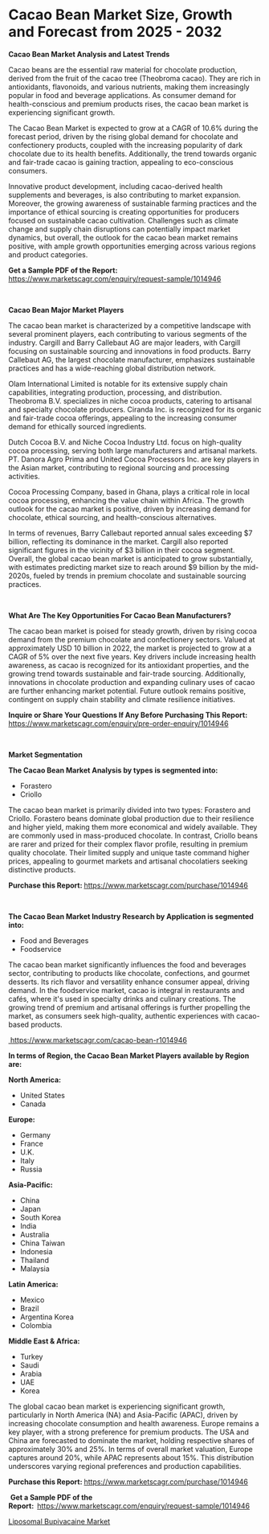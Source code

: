 <p><h1>Cacao Bean Market Size, Growth and Forecast from 2025 - 2032</h1></p><p><strong>Cacao Bean Market Analysis and Latest Trends</strong></p>
<p><p>Cacao beans are the essential raw material for chocolate production, derived from the fruit of the cacao tree (Theobroma cacao). They are rich in antioxidants, flavonoids, and various nutrients, making them increasingly popular in food and beverage applications. As consumer demand for health-conscious and premium products rises, the cacao bean market is experiencing significant growth.</p><p>The Cacao Bean Market is expected to grow at a CAGR of 10.6% during the forecast period, driven by the rising global demand for chocolate and confectionery products, coupled with the increasing popularity of dark chocolate due to its health benefits. Additionally, the trend towards organic and fair-trade cacao is gaining traction, appealing to eco-conscious consumers. </p><p>Innovative product development, including cacao-derived health supplements and beverages, is also contributing to market expansion. Moreover, the growing awareness of sustainable farming practices and the importance of ethical sourcing is creating opportunities for producers focused on sustainable cacao cultivation. Challenges such as climate change and supply chain disruptions can potentially impact market dynamics, but overall, the outlook for the cacao bean market remains positive, with ample growth opportunities emerging across various regions and product categories.</p></p>
<p><strong>Get a Sample PDF of the Report:&nbsp;</strong> <a href="https://www.marketscagr.com/enquiry/request-sample/1014946?utm_campaign=2882&utm_medium=2&utm_source=Github&utm_content=ia&utm_term=06032025&utm_id=cacao-bean">https://www.marketscagr.com/enquiry/request-sample/1014946</a></p>
<p>&nbsp;</p>
<p><strong>Cacao Bean Major Market Players</strong></p>
<p><p>The cacao bean market is characterized by a competitive landscape with several prominent players, each contributing to various segments of the industry. Cargill and Barry Callebaut AG are major leaders, with Cargill focusing on sustainable sourcing and innovations in food products. Barry Callebaut AG, the largest chocolate manufacturer, emphasizes sustainable practices and has a wide-reaching global distribution network.</p><p>Olam International Limited is notable for its extensive supply chain capabilities, integrating production, processing, and distribution. Theobroma B.V. specializes in niche cocoa products, catering to artisanal and specialty chocolate producers. Ciranda Inc. is recognized for its organic and fair-trade cocoa offerings, appealing to the increasing consumer demand for ethically sourced ingredients.</p><p>Dutch Cocoa B.V. and Niche Cocoa Industry Ltd. focus on high-quality cocoa processing, serving both large manufacturers and artisanal markets. PT. Danora Agro Prima and United Cocoa Processors Inc. are key players in the Asian market, contributing to regional sourcing and processing activities.</p><p>Cocoa Processing Company, based in Ghana, plays a critical role in local cocoa processing, enhancing the value chain within Africa. The growth outlook for the cacao market is positive, driven by increasing demand for chocolate, ethical sourcing, and health-conscious alternatives.</p><p>In terms of revenues, Barry Callebaut reported annual sales exceeding $7 billion, reflecting its dominance in the market. Cargill also reported significant figures in the vicinity of $3 billion in their cocoa segment. Overall, the global cacao bean market is anticipated to grow substantially, with estimates predicting market size to reach around $9 billion by the mid-2020s, fueled by trends in premium chocolate and sustainable sourcing practices.</p></p>
<p>&nbsp;</p>
<p><strong>What Are The Key Opportunities For Cacao Bean Manufacturers?</strong></p>
<p><p>The cacao bean market is poised for steady growth, driven by rising cocoa demand from the premium chocolate and confectionery sectors. Valued at approximately USD 10 billion in 2022, the market is projected to grow at a CAGR of 5% over the next five years. Key drivers include increasing health awareness, as cacao is recognized for its antioxidant properties, and the growing trend towards sustainable and fair-trade sourcing. Additionally, innovations in chocolate production and expanding culinary uses of cacao are further enhancing market potential. Future outlook remains positive, contingent on supply chain stability and climate resilience initiatives.</p></p>
<p><strong>Inquire or Share Your Questions If Any Before Purchasing This Report:</strong> <a href="https://www.marketscagr.com/enquiry/pre-order-enquiry/1014946?utm_campaign=2882&utm_medium=2&utm_source=Github&utm_content=ia&utm_term=06032025&utm_id=cacao-bean">https://www.marketscagr.com/enquiry/pre-order-enquiry/1014946</a></p>
<p>&nbsp;</p>
<p><strong>Market Segmentation</strong></p>
<p><strong>The Cacao Bean Market Analysis by types is segmented into:</strong></p>
<p><ul><li>Forastero</li><li>Criollo</li></ul></p>
<p><p>The cacao bean market is primarily divided into two types: Forastero and Criollo. Forastero beans dominate global production due to their resilience and higher yield, making them more economical and widely available. They are commonly used in mass-produced chocolate. In contrast, Criollo beans are rarer and prized for their complex flavor profile, resulting in premium quality chocolate. Their limited supply and unique taste command higher prices, appealing to gourmet markets and artisanal chocolatiers seeking distinctive products.</p></p>
<p><strong>Purchase this Report:&nbsp;</strong><a href="https://www.marketscagr.com/purchase/1014946?utm_campaign=2882&utm_medium=2&utm_source=Github&utm_content=ia&utm_term=06032025&utm_id=cacao-bean">https://www.marketscagr.com/purchase/1014946</a></p>
<p>&nbsp;</p>
<p><strong>The Cacao Bean Market Industry Research by Application is segmented into:</strong></p>
<p><ul><li>Food and Beverages</li><li>Foodservice</li></ul></p>
<p><p>The cacao bean market significantly influences the food and beverages sector, contributing to products like chocolate, confections, and gourmet desserts. Its rich flavor and versatility enhance consumer appeal, driving demand. In the foodservice market, cacao is integral in restaurants and cafés, where it's used in specialty drinks and culinary creations. The growing trend of premium and artisanal offerings is further propelling the market, as consumers seek high-quality, authentic experiences with cacao-based products.</p></p>
<p><a href="https://www.marketscagr.com/cacao-bean-r1014946?utm_campaign=2882&utm_medium=2&utm_source=Github&utm_content=ia&utm_term=06032025&utm_id=cacao-bean">&nbsp;https://www.marketscagr.com/cacao-bean-r1014946</a></p>
<p><strong>In terms of Region, the Cacao Bean Market Players available by Region are:</strong></p>
<p>
    <p> <strong> North America: </strong>
        <ul>
            <li>United States</li>
            <li>Canada</li>
        </ul>
        </p> 
    <p> <strong> Europe: </strong>
        <ul>
            <li>Germany</li>
            <li>France</li>
            <li>U.K.</li>
            <li>Italy</li>
            <li>Russia</li>
        </ul>
        </p> 
    <p> <strong> Asia-Pacific: </strong>
        <ul>
            <li>China</li>
            <li>Japan</li>
            <li>South Korea</li>
            <li>India</li>
            <li>Australia</li>
            <li>China Taiwan</li>
            <li>Indonesia</li>
            <li>Thailand</li>
            <li>Malaysia</li>
        </ul>
        </p> 
    <p> <strong> Latin America: </strong>
        <ul>
            <li>Mexico</li>
            <li>Brazil</li>
            <li>Argentina Korea</li>
            <li>Colombia</li>
        </ul>
        </p> 
    <p> <strong> Middle East & Africa: </strong>
        <ul>
            <li>Turkey</li>
            <li>Saudi</li>
            <li>Arabia</li>
            <li>UAE</li>
            <li>Korea</li>
        </ul>
    </p>
    </p>
<p><p>The global cacao bean market is experiencing significant growth, particularly in North America (NA) and Asia-Pacific (APAC), driven by increasing chocolate consumption and health awareness. Europe remains a key player, with a strong preference for premium products. The USA and China are forecasted to dominate the market, holding respective shares of approximately 30% and 25%. In terms of overall market valuation, Europe captures around 20%, while APAC represents about 15%. This distribution underscores varying regional preferences and production capabilities.</p></p>
<p><strong>Purchase this Report: </strong><a href="https://www.marketscagr.com/purchase/1014946?utm_campaign=2882&utm_medium=2&utm_source=Github&utm_content=ia&utm_term=06032025&utm_id=cacao-bean">https://www.marketscagr.com/purchase/1014946</a></p>
<p>&nbsp;<strong>Get a Sample PDF of the Report:&nbsp;&nbsp;</strong><a href="https://www.marketscagr.com/enquiry/request-sample/1014946?utm_campaign=2882&utm_medium=2&utm_source=Github&utm_content=ia&utm_term=06032025&utm_id=cacao-bean">https://www.marketscagr.com/enquiry/request-sample/1014946</a></p>
<p><strong></strong></p>
<p><p><a href="https://github.com/carendesrochers299/Market-Research-Report-List-1/blob/main/liposomal-bupivacaine-market.md?utm_campaign=2882&utm_medium=2&utm_source=Github&utm_content=ia&utm_term=06032025&utm_id=cacao-bean">Liposomal Bupivacaine Market</a></p></p>